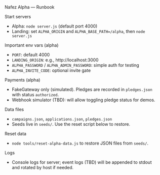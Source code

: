 Nafez Alpha — Runbook

Start servers
- Alpha: `node server.js` (default port 4000)
- Landing: set `ALPHA_ORIGIN` and `ALPHA_BASE_PATH=/alpha`, then `node server.js`

Important env vars (alpha)
- `PORT`: default 4000
- `LANDING_ORIGIN`: e.g., http://localhost:3000
- `ALPHA_PASSWORD` / `ALPHA_ADMIN_PASSWORD`: simple auth for testing
- `ALPHA_INVITE_CODE`: optional invite gate

Payments (alpha)
- FakeGateway only (simulated). Pledges are recorded in `pledges.json` with status `authorized`.
- Webhook simulator (TBD): will allow toggling pledge status for demos.

Data files
- `campaigns.json`, `applications.json`, `pledges.json`
- Seeds live in `seeds/`. Use the reset script below to restore.

Reset data
- `node tools/reset-alpha-data.js` to restore JSON files from `seeds/`.

Logs
- Console logs for server; event logs (TBD) will be appended to stdout and rotated by host if needed.

